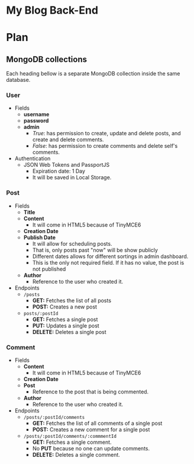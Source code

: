 # My Blog Back-End

# Plan

## MongoDB collections
Each heading bellow is a separate MongoDB collection inside the same database.

### User
* Fields
  * **username**
  * **password**
  * **admin**
    * *True*: has permission to create, update and delete posts, and create and delete comments.
    * *False*: has permission to create comments and delete self's comments.
* Authentication
  * JSON Web Tokens and PassportJS
    * Expiration date: 1 Day
    * It will be saved in Local Storage.

### Post
* Fields
  * **Title**
  * **Content**
    * It will come in HTML5 because of TinyMCE6
  * **Creation Date**
  * **Publish Date**
    * It will allow for scheduling posts.
    * That is, only posts past "now" will be show publicly
    * Different dates allows for different sortings in admin dashboard.
    * This is the only not required field. If it has no value, the post is not published
  * **Author**
    * Reference to the user who created it.
* Endpoints
  * `/posts`
    * **GET:** Fetches the list of all posts
    * **POST:** Creates a new post
  * `posts/:postId`
    * **GET:** Fetches a single post
    * **PUT:** Updates a single post
    * **DELETE:** Deletes a single post

### Comment
* Fields
  * **Content**
    * It will come in HTML5 because of TinyMCE6
  * **Creation Date**
  * **Post**
    * Reference to the post that is being commented.
  * **Author**
    * Reference to the user who created it.
* Endpoints
  * `/posts/:postId/comments`
    * **GET:** Fetches the list of all comments of a single post
    * **POST:** Creates a new comment for a single post
  * `/posts/:postId/comments/:commmentId`
    * **GET:** Fetches a single comment.
    * No **PUT** because no one can update comments.
    * **DELETE:** Deletes a single comment.